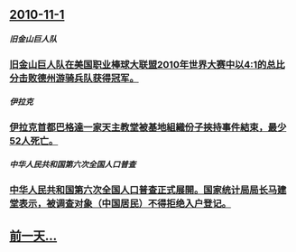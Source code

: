 ## [2010-11-1](/zh/news/2010/11/1/index.md)

##### 旧金山巨人队
### [ 旧金山巨人队在美国职业棒球大联盟2010年世界大赛中以4:1的总比分击败德州游骑兵队获得冠军。](/zh/news/2010/11/1/旧金山巨人队在美国职业棒球大联盟2010年世界大赛中以4-1的总比分击败德州游骑兵队获得冠军.md)
##### 伊拉克
### [ 伊拉克首都巴格達一家天主教堂被基地組織份子挾持事件結束，最少52人死亡。](/zh/news/2010/11/1/伊拉克首都巴格達一家天主教堂被基地組織份子挾持事件結束-最少52人死亡.md)
##### 中华人民共和国第六次全国人口普查
### [ 中华人民共和国第六次全国人口普查正式展開。国家统计局局长马建堂表示，被调查对象（中国居民）不得拒绝入户登记。](/zh/news/2010/11/1/中华人民共和国第六次全国人口普查正式展開-国家统计局局长马建堂表示-被调查对象-中国居民-不得拒绝入户登记.md)
## [前一天...](/zh/news/2010/07/24/index.md)

